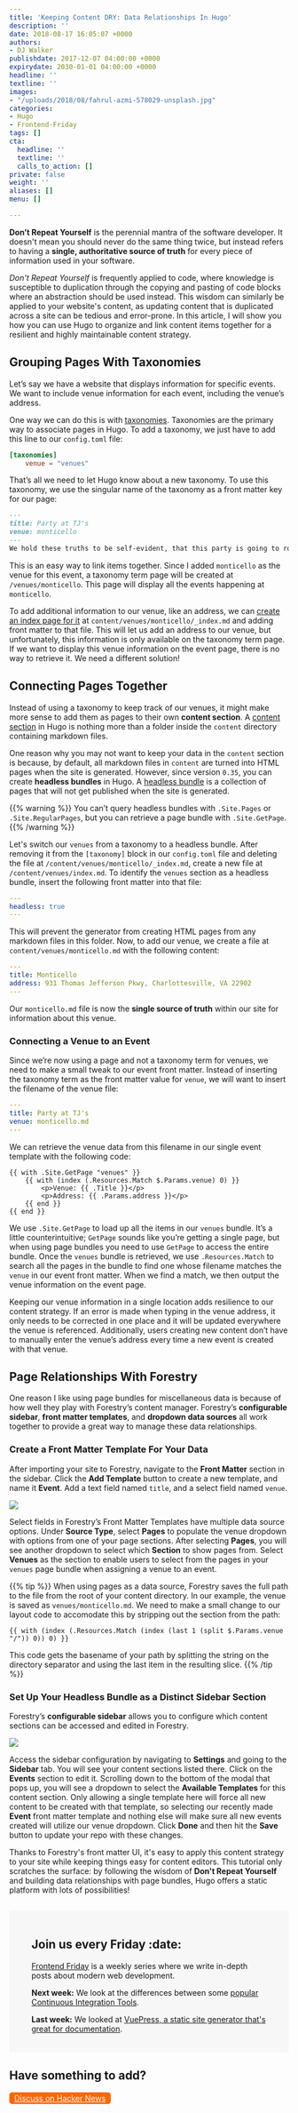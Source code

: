 ```yaml
---
title: 'Keeping Content DRY: Data Relationships In Hugo'
description: ''
date: 2018-08-17 16:05:07 +0000
authors:
- DJ Walker
publishdate: 2017-12-07 04:00:00 +0000
expirydate: 2030-01-01 04:00:00 +0000
headline: ''
textline: ''
images:
- "/uploads/2018/08/fahrul-azmi-578029-unsplash.jpg"
categories:
- Hugo
- Frontend-Friday
tags: []
cta:
  headline: ''
  textline: ''
  calls_to_action: []
private: false
weight: ''
aliases: []
menu: []

---
```

**Don’t Repeat Yourself** is the perennial mantra of the software developer. It doesn't mean you should never do the same thing twice, but instead refers to having a **single, authoritative source of truth** for every piece of information used in your software.

*Don't Repeat Yourself* is frequently applied to code, where knowledge is susceptible to duplication through the copying and pasting of code blocks where an abstraction should be used instead. This wisdom can similarly be applied to your website's content, as updating content that is duplicated across a site can be tedious and error-prone. In this article, I will show you how you can use Hugo to organize and link content items together for a resilient and highly maintainable content strategy.

## Grouping Pages With Taxonomies

Let’s say we have a website that displays information for specific events. We want to include venue information for each event, including the venue’s address.

One way we can do this is with [taxonomies](https://gohugo.io/content-management/taxonomies/). Taxonomies are the primary way to associate pages in Hugo. To add a taxonomy, we just have to add this line to our `config.toml` file:

```toml
[taxonomies]
    venue = "venues"
```

That’s all we need to let Hugo know about a new taxonomy. To use this taxonomy, we use the singular name of the taxonomy as a front matter key for our page:

```md
---
title: Party at TJ's
venue: monticello
---
We hold these truths to be self-evident, that this party is going to rock.
```

This is an easy way to link items together. Since I added `monticello`  as the venue for this event, a taxonomy term page will be created at `/venues/monticello`. This page will display all the events happening at `monticello`.

To add additional information to our venue, like an address, we can [create an index page for it](https://gohugo.io/content-management/taxonomies#add-custom-metadata-to-a-taxonomy-term) at `content/venues/monticello/_index.md` and adding front matter to that file. This will let us add an address to our venue, but unfortunately, this information is only available on the taxonomy term page. If we want to display this venue information on the event page, there is no way to retrieve it. We need a different solution!

## Connecting Pages Together

Instead of using a taxonomy to keep track of our venues, it might make more sense to add them as pages to their own **content section**. A [content section](https://gohugo.io/content-management/sections/) in Hugo is nothing more than a folder inside the `content` directory containing markdown files.

One reason why you may not want to keep your data in the `content` section is because, by default, all markdown files in `content` are turned into HTML pages when the site is generated. However, since version `0.35`, you can create **headless bundles** in Hugo. A [headless bundle](https://gohugo.io/content-management/page-bundles/#headless-bundle) is a collection of pages that will not get published when the site is generated.

{{% warning %}}
You can’t query headless bundles with `.Site.Pages` or `.Site.RegularPages`, but you can retrieve a page bundle with `.Site.GetPage`.
{{% /warning %}}

Let's switch our `venues` from a taxonomy to a headless bundle. After removing it from the `[taxonomy]` block in our `config.toml` file and deleting the file at `/content/venues/monticello/_index.md`, create  a new file at `/content/venues/index.md`. To identify the `venues` section as a headless bundle, insert the following front matter into that file:

```yaml
---
headless: true
---
```

This will prevent the generator from creating HTML pages from any markdown files in this folder. Now, to add our venue, we create a file at `content/venues/monticello.md` with the following content:

```yaml
---
title: Monticello
address: 931 Thomas Jefferson Pkwy, Charlottesville, VA 22902
---
```

Our `monticello.md` file is now the **single source of truth** within our site for information about this venue.

### Connecting a Venue to an Event

Since we’re now using a page and not a taxonomy term for venues, we need to make a small tweak to our event front matter. Instead of inserting the taxonomy term as the front matter value for `venue`, we will want to insert the filename of the venue file:

```yaml
---
title: Party at TJ's
venue: monticello.md
---
```

We can retrieve the venue data from this filename in our single event template with the following code:

```go-html-template
{{ with .Site.GetPage "venues" }}
    {{ with (index (.Resources.Match $.Params.venue) 0) }}
        <p>Venue: {{ .Title }}</p>
        <p>Address: {{ .Params.address }}</p>
    {{ end }}
{{ end }}
```

We use `.Site.GetPage` to load up all the items in our `venues` bundle. It’s a little counterintuitive; `GetPage` sounds like you’re getting a single page, but when using page bundles you need to use `GetPage` to access the entire bundle. Once the `venues` bundle is retrieved, we use `.Resources.Match` to search all the pages in the bundle to find one whose filename matches the `venue` in our event front matter. When we find a match, we then output the venue information on the event page.

Keeping our venue information in a single location adds resilience to our content strategy. If an error is made when typing in the venue address, it only needs to be corrected in one place and it will be updated everywhere the venue is referenced. Additionally, users creating new content don’t have to manually enter the venue’s address every time a new event is created with that venue.

## Page Relationships With Forestry

One reason I like using page bundles for miscellaneous data is because of how well they play with Forestry’s content manager. Forestry’s **configurable sidebar**, **front matter templates**, and **dropdown data sources** all work together to provide a great way to manage these data relationships.

### Create a Front Matter Template For Your Data

After importing your site to Forestry, navigate to the **Front Matter** section in the sidebar. Click the **Add Template** button to create a new template, and name it **Event**. Add a text field named `title`, and a select field named `venue`.

![](/uploads/2018/08/dropdown-data-source.png)

Select fields in Forestry’s Front Matter Templates have multiple data source options. Under **Source Type**, select **Pages** to populate the venue dropdown with options from one of your page sections. After selecting **Pages**, you will see another dropdown to select which **Section** to show pages from. Select **Venues** as the section to enable users to select from the pages in your `venues` page bundle when assigning a venue to an event.

{{% tip %}}
When using pages as a data source, Forestry saves the full path to the file from the root of your content directory. In our example, the venue is saved as `venues/monticello.md`. We need to make a small change to our layout code to accomodate this by stripping out the section from the path:

```go-text-template
{{ with (index (.Resources.Match (index (last 1 (split $.Params.venue "/")) 0)) 0) }}
```

This code gets the basename of your path by splitting the string on the directory separator and using the last item in the resulting slice.
{{% /tip %}}

### Set Up Your Headless Bundle as a Distinct Sidebar Section

Forestry’s **configurable sidebar** allows you to configure which content sections can be accessed and edited in Forestry.

![](/uploads/2018/08/section-template-restriction.png)

Access the sidebar configuration by navigating to **Settings** and going to the **Sidebar** tab. You will see your content sections listed there. Click on the **Events** section to edit it. Scrolling down to the bottom of the modal that pops up, you will see a dropdown to select the **Available Templates** for this content section. Only allowing a single template here will force all new content to be created with that template, so selecting our recently made **Event** front matter template and nothing else will make sure all new events created will utilize our venue dropdown. Click **Done** and then hit the **Save** button to update your repo with these changes.

Thanks to Forestry's front matter UI, it's easy to apply this content strategy to your site while keeping things easy for content editors. This tutorial only scratches the surface: by following the wisdom of **Don't Repeat Yourself** and building data relationships with page bundles, Hugo offers a static platform with lots of possibilities!

<div style="margin-top: 2em; padding: 20px 40px;background: #f7f7f7;">
    <h2>Join us every Friday :date:</h2>
    <p><a href="/categories/frontend-friday/">Frontend Friday</a> is a weekly series where we write in-depth posts about modern web development.</p>
    <p><strong>Next week:</strong> We look at the differences between some <a href="https://forestry.io/blog/5-options-for-automating-your-software-deployments/">popular Continuous Integration Tools</a>. </p>
    <p><strong>Last week:</strong> We looked at <a href="https://forestry.io/blog/vuepress-brings-your-documentation-to-life/">VuePress, a static site generator that's great for documentation</a>.</p>
</div>


## Have something to add?

<a style="background: #F60; display: inline-block; border-radius: 5px; color: white; padding: 2px 9px; font-size: 14px;" href="https://news.ycombinator.com/item?id=17784971">Discuss on Hacker News</a>